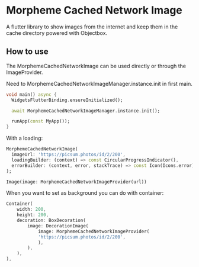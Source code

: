 # Morpheme Cached Network Image

A flutter library to show images from the internet and keep them in the cache directory powered with Objectbox.

## How to use

The MorphemeCachedNetworkImage can be used directly or through the ImageProvider.

Need to MorphemeCachedNetworkImageManager.instance.init in first main.

```dart
void main() async {
  WidgetsFlutterBinding.ensureInitialized();

  await MorphemeCachedNetworkImageManager.instance.init();

  runApp(const MyApp());
}
```

With a loading:

```dart
MorphemeCachedNetworkImage(
  imageUrl: 'https://picsum.photos/id/2/200',
  loadingBuilder: (context) => const CircularProgressIndicator(),
  errorBuilder: (context, error, stackTrace) => const Icon(Icons.error),
);
```

```dart
Image(image: MorphemeCachedNetworkImageProvider(url))
```

When you want to set as background you can do with container:

```dart
Container(
    width: 200,
    height: 200,
    decoration: BoxDecoration(
        image: DecorationImage(
            image: MorphemeCachedNetworkImageProvider(
            'https://picsum.photos/id/2/200',
            ),
        ),
    ),
),
```
